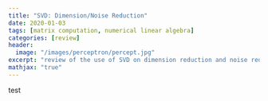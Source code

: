 ```yaml
---
title: "SVD: Dimension/Noise Reduction"
date: 2020-01-03
tags: [matrix computation, numerical linear algebra]
categories: [review]
header:
  image: "/images/perceptron/percept.jpg"
excerpt: "review of the use of SVD on dimension reduction and noise reduction."
mathjax: "true"
---
```


test


